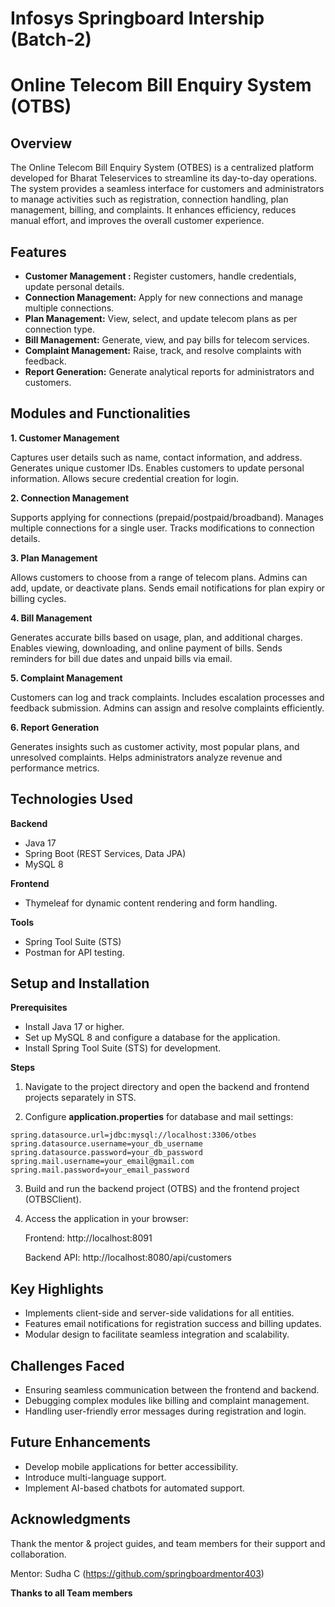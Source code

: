 # Infosys Springboard Intership (Batch-2)
# Online Telecom Bill Enquiry System (OTBS)

## **Overview**
The Online Telecom Bill Enquiry System (OTBES) is a centralized platform developed for Bharat Teleservices to streamline its day-to-day operations. The system provides a seamless interface for customers and administrators to manage activities such as registration, connection handling, plan management, billing, and complaints. It enhances efficiency, reduces manual effort, and improves the overall customer experience.

## **Features**
- **Customer Management :** Register customers, handle credentials, update personal details.
- **Connection Management:** Apply for new connections and manage multiple connections.
- **Plan Management:** View, select, and update telecom plans as per connection type.
- **Bill Management:** Generate, view, and pay bills for telecom services.
- **Complaint Management:** Raise, track, and resolve complaints with feedback.
- **Report Generation:** Generate analytical reports for administrators and customers.

## **Modules and Functionalities**
**1. Customer Management**

Captures user details such as name, contact information, and address.
Generates unique customer IDs.
Enables customers to update personal information.
Allows secure credential creation for login.

**2. Connection Management**

Supports applying for connections (prepaid/postpaid/broadband).
Manages multiple connections for a single user.
Tracks modifications to connection details.

**3. Plan Management**

Allows customers to choose from a range of telecom plans.
Admins can add, update, or deactivate plans.
Sends email notifications for plan expiry or billing cycles.

**4. Bill Management**

Generates accurate bills based on usage, plan, and additional charges.
Enables viewing, downloading, and online payment of bills.
Sends reminders for bill due dates and unpaid bills via email.

**5. Complaint Management**

Customers can log and track complaints.
Includes escalation processes and feedback submission.
Admins can assign and resolve complaints efficiently.

**6. Report Generation**

Generates insights such as customer activity, most popular plans, and unresolved complaints.
Helps administrators analyze revenue and performance metrics.

## **Technologies Used**
**Backend**
- Java 17
- Spring Boot (REST Services, Data JPA)
- MySQL 8

**Frontend**
- Thymeleaf for dynamic content rendering and form handling.
  
**Tools**
- Spring Tool Suite (STS)
- Postman for API testing.

## **Setup and Installation**
**Prerequisites**
- Install Java 17 or higher.
- Set up MySQL 8 and configure a database for the application.
- Install Spring Tool Suite (STS) for development.

**Steps**

1. Navigate to the project directory and open the backend and frontend projects separately in STS.

2. Configure **application.properties** for database and mail settings:
```application.properties
spring.datasource.url=jdbc:mysql://localhost:3306/otbes
spring.datasource.username=your_db_username
spring.datasource.password=your_db_password
spring.mail.username=your_email@gmail.com
spring.mail.password=your_email_password
```
3. Build and run the backend project (OTBS) and the frontend project (OTBSClient).
4. Access the application in your browser:

   Frontend: http://localhost:8091

   Backend API: http://localhost:8080/api/customers

## **Key Highlights**
- Implements client-side and server-side validations for all entities.
- Features email notifications for registration success and billing updates.
- Modular design to facilitate seamless integration and scalability.

## **Challenges Faced**
- Ensuring seamless communication between the frontend and backend.
- Debugging complex modules like billing and complaint management.
- Handling user-friendly error messages during registration and login.

## **Future Enhancements**
- Develop mobile applications for better accessibility.
- Introduce multi-language support.
- Implement AI-based chatbots for automated support.

## **Acknowledgments**
Thank the mentor & project guides, and team members for their support and collaboration.

Mentor: Sudha C (https://github.com/springboardmentor403)

**Thanks to all Team members**
